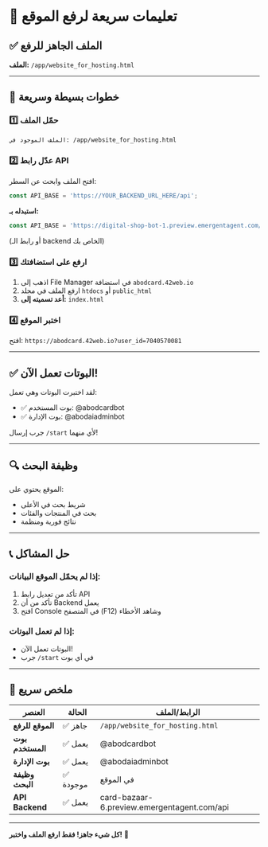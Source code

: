 # 🚀 تعليمات سريعة لرفع الموقع

## ✅ الملف الجاهز للرفع
**الملف:** `/app/website_for_hosting.html`

---

## 📝 خطوات بسيطة وسريعة

### 1️⃣ حمّل الملف
```bash
الملف الموجود في: /app/website_for_hosting.html
```

### 2️⃣ عدّل رابط API
افتح الملف وابحث عن السطر:
```javascript
const API_BASE = 'https://YOUR_BACKEND_URL_HERE/api';
```

**استبدله بـ:**
```javascript
const API_BASE = 'https://digital-shop-bot-1.preview.emergentagent.com/api';
```
(أو رابط الـ backend الخاص بك)

### 3️⃣ ارفع على استضافتك
1. اذهب إلى File Manager في استضافة `abodcard.42web.io`
2. ارفع الملف في مجلد `htdocs` أو `public_html`
3. **أعد تسميته إلى:** `index.html`

### 4️⃣ اختبر الموقع
افتح: `https://abodcard.42web.io?user_id=7040570081`

---

## ✅ البوتات تعمل الآن!

لقد اختبرت البوتات وهي تعمل:
- ✅ بوت المستخدم: @abodcardbot
- ✅ بوت الإدارة: @abodaiadminbot

جرب إرسال `/start` لأي منهما!

---

## 🔍 وظيفة البحث

الموقع يحتوي على:
- شريط بحث في الأعلى
- بحث في المنتجات والفئات
- نتائج فورية ومنظمة

---

## 📞 حل المشاكل

### إذا لم يحمّل الموقع البيانات:
1. تأكد من تعديل رابط API
2. تأكد من أن Backend يعمل
3. افتح Console في المتصفح (F12) وشاهد الأخطاء

### إذا لم تعمل البوتات:
- البوتات تعمل الآن!
- جرب `/start` في أي بوت

---

## 🎯 ملخص سريع

| العنصر | الحالة | الرابط/الملف |
|--------|---------|--------------|
| **الموقع للرفع** | ✅ جاهز | `/app/website_for_hosting.html` |
| **بوت المستخدم** | ✅ يعمل | @abodcardbot |
| **بوت الإدارة** | ✅ يعمل | @abodaiadminbot |
| **وظيفة البحث** | ✅ موجودة | في الموقع |
| **API Backend** | ✅ يعمل | card-bazaar-6.preview.emergentagent.com/api |

---

**كل شيء جاهز! فقط ارفع الملف واختبر!** 🎉
